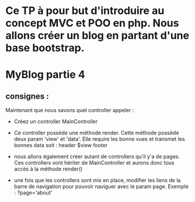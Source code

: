 # Ce TP à pour but d'introduire au concept MVC et POO en php. Nous allons créer un blog en partant d'une base bootstrap.

# MyBlog partie 4
## consignes : 
Maintenant que nous savons quel controller appeler :
- Créez un controller MainController
- Ce controller possède une méthode render. Cette méthode possède deux param 'view' et 'data'. Elle require les bonne vues et transmet les 
bonnes data soit :
header
$view
footer

- nous allons également créer autant de controllers qu'il y'a de pages. Ces controllers vont hériter de MainController et aurons donc tous accès à la méthode render()
- une fois que les controllers sont mis en place, modifier les liens de la barre de navigation pour pouvoir naviguer avec le param page. 
 Exemple : ?page='about'